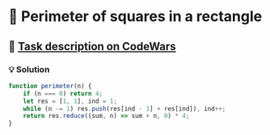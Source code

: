 # 📝 Perimeter of squares in a rectangle

## 🔗 [Task description on CodeWars](https://www.codewars.com/kata/559a28007caad2ac4e000083)

### 💡 Solution

```javascript
function perimeter(n) {
    if (n === 0) return 4;
    let res = [1, 1], ind = 1;
    while (n -= 1) res.push(res[ind - 1] + res[ind]), ind++;
    return res.reduce((sum, n) => sum + n, 0) * 4;
}
```
